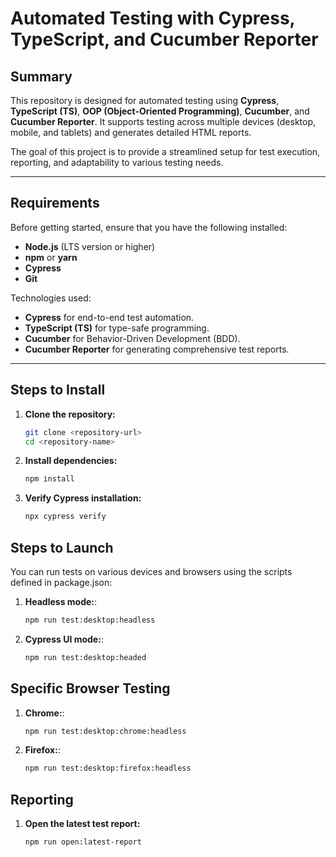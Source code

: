 # Automated Testing with Cypress, TypeScript, and Cucumber Reporter

## Summary
This repository is designed for automated testing using **Cypress**, **TypeScript (TS)**, **OOP (Object-Oriented Programming)**, **Cucumber**, and **Cucumber Reporter**. It supports testing across multiple devices (desktop, mobile, and tablets) and generates detailed HTML reports.

The goal of this project is to provide a streamlined setup for test execution, reporting, and adaptability to various testing needs.

---

## Requirements
Before getting started, ensure that you have the following installed:
- **Node.js** (LTS version or higher)
- **npm** or **yarn**
- **Cypress**
- **Git**

Technologies used:
- **Cypress** for end-to-end test automation.
- **TypeScript (TS)** for type-safe programming.
- **Cucumber** for Behavior-Driven Development (BDD).
- **Cucumber Reporter** for generating comprehensive test reports.

---

## Steps to Install
1. **Clone the repository:**
   ```bash
   git clone <repository-url>
   cd <repository-name>

2. **Install dependencies:**
   ```bash
   npm install
3. **Verify Cypress installation:**
   ```bash
   npx cypress verify


## Steps to Launch

You can run tests on various devices and browsers using the scripts defined in package.json:
1. **Headless mode:**:
   ```bash
   npm run test:desktop:headless

2. **Cypress UI mode:**:
   ```bash
   npm run test:desktop:headed

## Specific Browser Testing

1. **Chrome:**:
   ```bash
   npm run test:desktop:chrome:headless

2. **Firefox:**:
   ```bash
   npm run test:desktop:firefox:headless

## Reporting

1.  **Open the latest test report:**
    ```bash
    npm run open:latest-report
